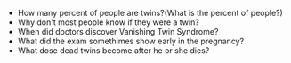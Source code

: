 - How many percent of people are twins?(What is the percent of people?)
- Why don't most people know if they were a twin? 
- When did doctors discover Vanishing Twin Syndrome?
- What did the exam somethimes show early in the pregnancy?
- What dose dead twins become after he or she dies?

